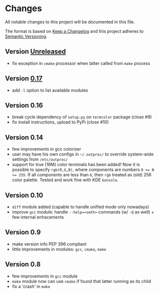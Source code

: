 Changes
=======

All notable changes to this project will be documented in this file.

The format is based on [Keep a Changelog](http://keepachangelog.com/)
and this project adheres to [Semantic Versioning](http://semver.org/).


Version [Unreleased]
--------------------

* fix exception in `cmake` processor when latter called from `make` process

Version [0.17]
--------------

* add `-l` option to list available modules

Version 0.16
------------

* break cycle dependency of `setup.py` on `termcolor` package (close #9)
* fix install instructions, upload to PyPi (close #10)

Version 0.14
------------

* few improvements in gcc colorizer
* user may have his own configs in `~/.outproc/` to override system-wide
  settings from `/etc/outproc/`
* support for true (16M) color terminals has been added! Now it is possible to
  specify `rgb(R,G,B)`, where components are numbers `0 <= N <= 255`.
  If all components are less than `6`, then `rgb` treated as (old) 256 color
  palette. Tested and work fine with KDE `konsole`.


Version 0.10
------------

* `diff` module added (capable to handle unified mode only nowadays)
* improve `gcc` module: handle `--help=<smth>` commands (w/ `-Q` as well) +
  few internal enhacements


Version 0.9
-----------

* make version info PEP 396 compliant
* little improvements in modules: `gcc`, `cmake`, `make`


Version 0.8
-----------

* few improvements in `gcc` module
* `make` module now can use `cmake` if found that latter running as its child
* fix a 'crash' in `make`

[Unreleased]: https://github.com/zaufi/pluggable-output-processor/compare/version-0.17...HEAD
[0.17]: https://github.com/zaufi/pluggable-output-processor/compare/version-0.16...version-0.17
